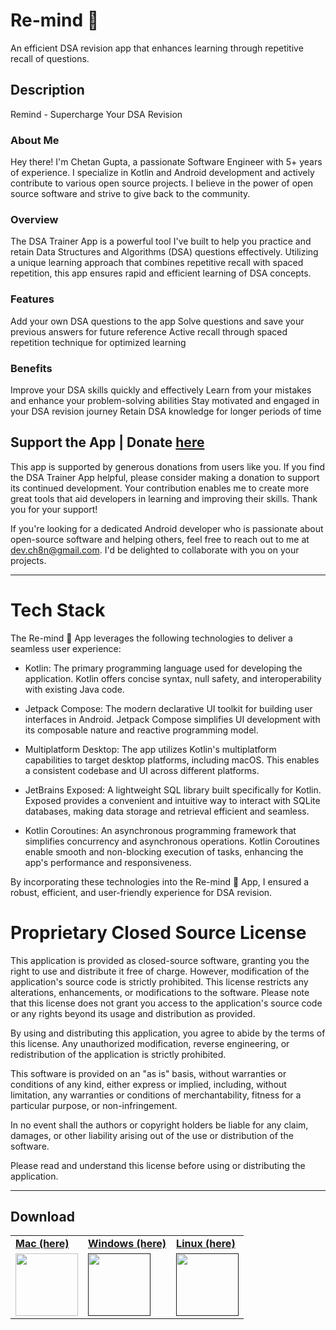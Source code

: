 # Re-mind 🧠
An efficient DSA revision app that enhances learning through repetitive recall of questions.

## Description 
Remind - Supercharge Your DSA Revision

### About Me
Hey there! I'm Chetan Gupta, a passionate Software Engineer with 5+ years of experience. I specialize in Kotlin and Android development and actively contribute to various open source projects. I believe in the power of open source software and strive to give back to the community.

### Overview
The DSA Trainer App is a powerful tool I've built to help you practice and retain Data Structures and Algorithms (DSA) questions effectively. Utilizing a unique learning approach that combines repetitive recall with spaced repetition, this app ensures rapid and efficient learning of DSA concepts.

### Features
Add your own DSA questions to the app
Solve questions and save your previous answers for future reference
Active recall through spaced repetition technique for optimized learning

### Benefits
Improve your DSA skills quickly and effectively
Learn from your mistakes and enhance your problem-solving abilities
Stay motivated and engaged in your DSA revision journey
Retain DSA knowledge for longer periods of time

## Support the App | Donate [here](https://www.paypal.com/paypalme/gch8n)
This app is supported by generous donations from users like you. If you find the DSA Trainer App helpful, please consider making a donation to support its continued development. Your contribution enables me to create more great tools that aid developers in learning and improving their skills. Thank you for your support! 

If you're looking for a dedicated Android developer who is passionate about open-source software and helping others, feel free to reach out to me at dev.ch8n@gmail.com. I'd be delighted to collaborate with you on your projects.

---

# Tech Stack
The Re-mind 🧠 App leverages the following technologies to deliver a seamless user experience:

- Kotlin: The primary programming language used for developing the application. Kotlin offers concise syntax, null safety, and interoperability with existing Java code.

- Jetpack Compose: The modern declarative UI toolkit for building user interfaces in Android. Jetpack Compose simplifies UI development with its composable nature and reactive programming model.

- Multiplatform Desktop: The app utilizes Kotlin's multiplatform capabilities to target desktop platforms, including macOS. This enables a consistent codebase and UI across different platforms.

- JetBrains Exposed: A lightweight SQL library built specifically for Kotlin. Exposed provides a convenient and intuitive way to interact with SQLite databases, making data storage and retrieval efficient and seamless.

- Kotlin Coroutines: An asynchronous programming framework that simplifies concurrency and asynchronous operations. Kotlin Coroutines enable smooth and non-blocking execution of tasks, enhancing the app's performance and responsiveness.

By incorporating these technologies into the Re-mind 🧠 App, I ensured a robust, efficient, and user-friendly experience for DSA revision.

# Proprietary Closed Source License

This application is provided as closed-source software, granting you the right to use and distribute it free of charge. However, modification of the application's source code is strictly prohibited. This license restricts any alterations, enhancements, or modifications to the software. Please note that this license does not grant you access to the application's source code or any rights beyond its usage and distribution as provided.

By using and distributing this application, you agree to abide by the terms of this license. Any unauthorized modification, reverse engineering, or redistribution of the application is strictly prohibited.

This software is provided on an "as is" basis, without warranties or conditions of any kind, either express or implied, including, without limitation, any warranties or conditions of merchantability, fitness for a particular purpose, or non-infringement.

In no event shall the authors or copyright holders be liable for any claim, damages, or other liability arising out of the use or distribution of the software.

Please read and understand this license before using or distributing the application.

---

## Download

<table>
   <tr>
      <td><b><a href="https://github.com/ch8n/Re-mind/releases/tag/1.0.1">Mac (here) </a></b></td>
      <td><b><a href="https://github.com/ch8n/Re-mind/releases/tag/1.0.1">Windows (here) </a></b></td>
      <td><b><a href="https://github.com/ch8n/Re-mind/releases/tag/1.0.1">Linux (here) </a></b></td>
   </tr>
   <tr>
      <td>
         <img src="https://github.com/ch8n/Re-mind/assets/11576342/bf8ac18e-77d9-4773-b9ca-bd6355d51c9c" width="100" height="100">
      </td>
      <td> <a href="">
         <img src="https://github.com/ch8n/Re-mind/assets/11576342/bf8ac18e-77d9-4773-b9ca-bd6355d51c9c" width="100" height="100">
      </td>
      <td> <a href="">
         <img src="https://github.com/ch8n/Re-mind/assets/11576342/541d24e9-a20c-4bb6-8ca3-bbe3b134ab87" width="100" height="100">
      </td>
   </tr>
</table>

